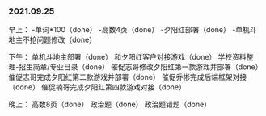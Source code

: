 ### 2021.09.25
早上：
-单词*100（done）
-高数4页（done）
-夕阳红部署（done）
-单机斗地主不抢问题修改（done）

下午：
单机斗地主部署（done）
和夕阳红客户对接游戏（done）
学校资料整理-招生简章/专业目录（done）
催促志哥修改夕阳红第一款游戏并部署（done）
催促志哥完成夕阳红第二款游戏并部署（done）
催促乔彬完成后端框架对接（done）
催促楠哥完成夕阳红第四款游戏对接（done）

晚上：
高数8页（done）
政治题（done）
政治题错题（done）
